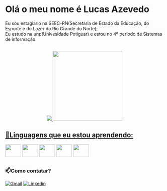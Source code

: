 
<h1>Olá o meu nome é Lucas Azevedo</h1>
  
Eu sou estagiario na SEEC-RN(Secretaria de Estado da Educação, do Esporte e do Lazer do Rio Grande do Norte);<br>
Eu estudo na unp(Univesidade Potiguar) e estou no 4º periodo de Sistemas de informação

##
<div align="center" >
<a href="https://github.com/LucasAzevedoCosta" >
<img src="https://github-readme-stats.vercel.app/api?username=LucasAzevedoCosta&show_icons=true&show=discussions_answered&theme=ambient_gradient" >
<img height="221" src="https://github-readme-stats.vercel.app/api/top-langs/?username=LucasAzevedoCosta&layout=donut&theme=prussian" >
</div>


<div style="display: inline_block" >
  <h2>📖Linguagens que eu estou aprendendo:</h2>
  <a target="_blank" href="#"><img src="https://cdn.jsdelivr.net/gh/devicons/devicon@latest/icons/javascript/javascript-original.svg" width="50" height="40" /><a/>
  <a target="_blank" href="#"><img src="https://cdn.jsdelivr.net/gh/devicons/devicon@latest/icons/typescript/typescript-original.svg" width="50" height="40" /><a/>
  <a target="_blank" href="https://dev.java/"><img src="https://cdn.jsdelivr.net/gh/devicons/devicon@latest/icons/java/java-original.svg" width="50" height="40" /><a/>
  <a target="_blank" href="https://www.python.org"><img src="https://cdn.jsdelivr.net/gh/devicons/devicon@latest/icons/python/python-original.svg" width="50" height="40" /><a/>
  <a target="_blank" href="https://git-scm.com/"><img src="https://cdn.jsdelivr.net/gh/devicons/devicon@latest/icons/git/git-original.svg" width="50" height="40" /><a/>

</div>

##


  ### 📫Como contatar?
[![Gmail](https://img.shields.io/badge/Gmail-D14836?style=for-the-badge&logo=gmail&logoColor=white)](mailto:eozecos@gmail.com)
[![Linkedin](https://img.shields.io/badge/linkedin-%230077B5.svg?style=for-the-badge&logo=linkedin&logoColor=white)](www.linkedin.com/in/#)
